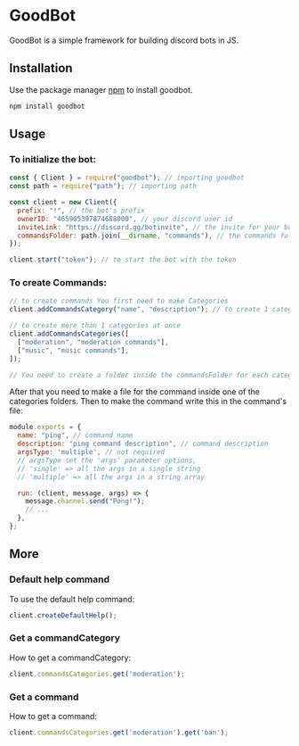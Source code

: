 # GoodBot

GoodBot is a simple framework for building discord bots in JS.

## Installation

Use the package manager [npm](https://www.npmjs.com/) to install goodbot.

```bash
npm install goodbot
```

## Usage

### To initialize the bot:

```js
const { Client } = require("goodbot"); // importing goodbot
const path = require("path"); // importing path

const client = new Client({
  prefix: "!", // the bot's prefix
  ownerID: "465905397874688000", // your discord user id
  inviteLink: "https://discord.gg/botinvite", // the invite for your bot
  commandsFolder: path.join(__dirname, "commands"), // the commands folder, You need to make It
});

client.start("token"); // to start the bot with the token
```

### To create Commands:

```js
// to create commands You first need to make Categories
client.addCommandsCategory("name", "description"); // to create 1 category

// to create more than 1 categories at once
client.addCommandsCategories([
  ["moderation", "moderation commands"],
  ["music", "music commands"],
]);

// You need to create a folder inside the commandsFolder for each category
```

After that you need to make a file for the command inside one of the categories folders.
Then to make the command write this in the command's file:

```js
module.exports = {
  name: "ping", // command name
  description: "ping command description", // command description
  argsType: 'multiple', // not required
  // argsType set the 'args' parameter options,
  // 'single' => all the args in a single string
  // 'multiple' => all the args in a string array

  run: (client, message, args) => {
    message.channel.send("Pong!");
    // ...
  },
};
```

## More

### Default help command
To use the default help command:
```js
client.createDefaultHelp();
```

### Get a commandCategory
How to get a commandCategory:
```js
client.commandsCategories.get('moderation');
```

### Get a command
How to get a command:
```js
client.commandsCategories.get('moderation').get('ban');
```